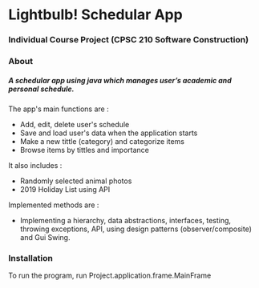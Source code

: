 # Lightbulb! Schedular App

### Individual Course Project (CPSC 210 Software Construction)

### About

##### A schedular app using java which manages user’s academic and personal schedule.  

The app's main functions are :
- Add, edit, delete user's schedule
- Save and load user's data when the application starts
- Make a new tittle (category) and categorize items
- Browse items by tittles and importance


It also includes :
- Randomly selected animal photos 
- 2019 Holiday List using API


Implemented methods are : 

- Implementing a hierarchy, data abstractions, interfaces, 
testing, throwing exceptions, API, using design patterns
(observer/composite) and Gui Swing.




### Installation

To run the program, run Project.application.frame.MainFrame